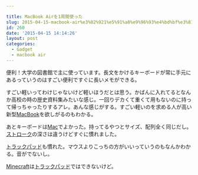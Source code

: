 ```yaml
---

title: MacBook Airを1周間使った
slug: 2015-04-15-macbook-air%e3%82%921%e5%91%a8%e9%96%93%e4%bd%bf%e3%81%a3%e3%81%9f
id: 260
date: '2015-04-15 14:14:26'
layout: post
categories:
  - Gadget
  - macbook air
---
```


便利！大学の図書館で主に使っています。長文をかけるキーボードが常に手元にあるっていうのはすごい便利ですぐに長いメモができる。

すごい軽いってわけじゃないけど軽いほうだとは思う。かばんに入れてるとなんか高校の時の歴史資料集みたいな感じ。一回りデカくて重くて用もないのに持って帰っちゃったりするアレ。あんな感じがする。すごい軽いのを求める人が高い新型[MacBook](http://d.hatena.ne.jp/keyword/MacBook)を欲しがるのもわかる。

あとキーボードは[Mac](http://d.hatena.ne.jp/keyword/Mac)でよかった。持ってるやつとサイズ、配列全く同じだし。[ストローク](http://d.hatena.ne.jp/keyword/%A5%B9%A5%C8%A5%ED%A1%BC%A5%AF)の深さは違うけどすぐに慣れました。

[トラックパッド](http://d.hatena.ne.jp/keyword/%A5%C8%A5%E9%A5%C3%A5%AF%A5%D1%A5%C3%A5%C9)も慣れた。マウスよりこっちの方がいいっていうのもなんかわかる。音がでないし。

[Minecraft](http://d.hatena.ne.jp/keyword/Minecraft)は[トラックパッド](http://d.hatena.ne.jp/keyword/%A5%C8%A5%E9%A5%C3%A5%AF%A5%D1%A5%C3%A5%C9)ではできないけど。